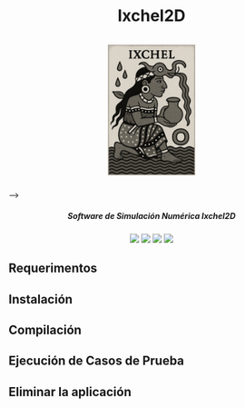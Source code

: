 <h1 align="center">
  Ixchel2D
  <br/>
  <br/>
  <div>
    <img
      src=".readme-images/ixchel2d-logo.png"
      height="230"
    />
  </div>
</h1>
<!-- <div align="center">
    <img src=".readme-images/head-simulation.png" style="width:80%;"/>
<!--   <img src=".readme-images/lidCavity.gif" style="width:60%;"/> -->
</div> -->
<h5 align="center">
  Software de Simulación Numérica Ixchel2D
</h5>

<div align="center">
  <img src="https://img.shields.io/badge/Linux-FCC624?style=for-the-badge&logo=linux&logoColor=black"/>
  <img src="https://img.shields.io/badge/Fortran-734F96?style=for-the-badge&logo=fortran&logoColor=white"/>
  <img src="https://img.shields.io/badge/NVIDIA-CUDA-76B900?style=for-the-badge&logo=nvidia&logoColor=white&labelColor=76B900&color=black"/>
  <img src="https://img.shields.io/badge/OpenACC-01B0F0?style=for-the-badge&logoColor=white"/>
</div>

Requerimentos
-------------


Instalación
-----------


Compilación
-----------


Ejecución de Casos de Prueba
----------------------------


Eliminar la aplicación
----------------------
